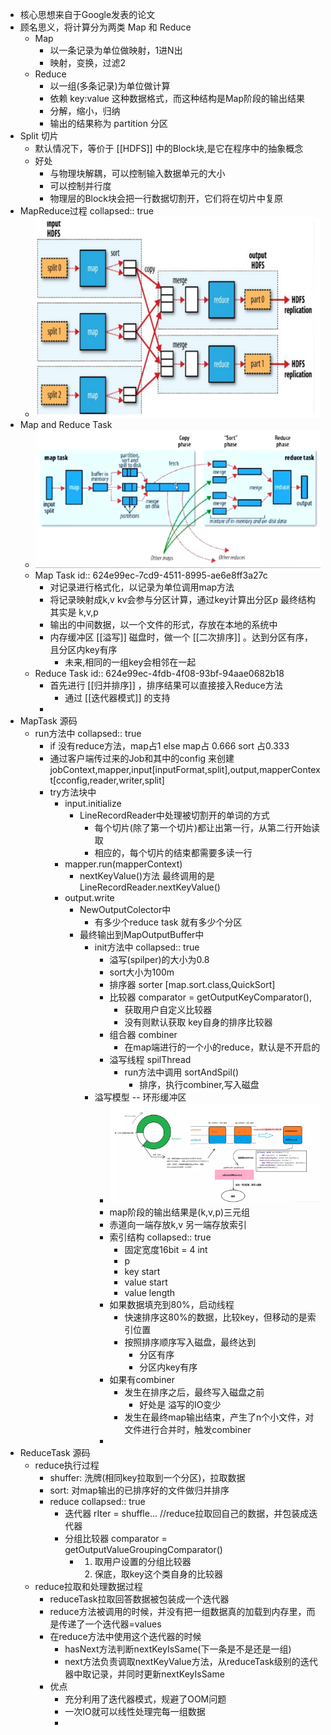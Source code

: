 - 核心思想来自于Google发表的论文
- 顾名思义，将计算分为两类 Map 和 Reduce
	- Map
		- 以一条记录为单位做映射，1进N出
		- 映射，变换，过滤2
	- Reduce
		- 以一组(多条记录)为单位做计算
		- 依赖 key:value 这种数据格式，而这种结构是Map阶段的输出结果
		- 分解，缩小，归纳
		- 输出的结果称为 partition 分区
- Split 切片
	- 默认情况下，等价于 [[HDFS]] 中的Block块,是它在程序中的抽象概念
	- 好处
		- 与物理块解耦，可以控制输入数据单元的大小
		- 可以控制并行度
		- 物理层的Block块会把一行数据切割开，它们将在切片中复原
- MapReduce过程
collapsed:: true
	- ![image.png](../assets/image_1648367835052_0.png)
- Map and Reduce Task
	- ![image.png](../assets/image_1648367900422_0.png)
	- Map Task
	  id:: 624e99ec-7cd9-4511-8995-ae6e8ff3a27c
		- 对记录进行格式化，以记录为单位调用map方法
		- 将记录映射成k,v kv会参与分区计算，通过key计算出分区p 最终结构其实是 k,v,p
		- 输出的中间数据，以一个文件的形式，存放在本地的系统中
		- 内存缓冲区 [[溢写]] 磁盘时，做一个 [[二次排序]] 。达到分区有序，且分区内key有序
			- 未来,相同的一组key会相邻在一起
	- Reduce Task
	  id:: 624e99ec-4fdb-4f08-93bf-94aae0682b18
		- 首先进行 [[归并排序]] ，排序结果可以直接接入Reduce方法
			- 通过 [[迭代器模式]] 的支持
		-
- MapTask 源码
	- run方法中
collapsed:: true
		- if 没有reduce方法，map占1 else map占 0.666 sort 占0.333
		- 通过客户端传过来的Job和其中的config 来创建 jobContext,mapper,input[inputFormat,split],output,mapperContext[cconfig,reader,writer,split]
		- try方法块中
			- input.initialize
				- LineRecordReader中处理被切割开的单词的方式
					- 每个切片(除了第一个切片)都让出第一行，从第二行开始读取
					- 相应的，每个切片的结束都需要多读一行
			- mapper.run(mapperContext)
				- nextKeyValue()方法 最终调用的是LineRecordReader.nextKeyValue()
			- output.write
				- NewOutputColector中
					- 有多少个reduce task 就有多少个分区
				- 最终输出到MapOutputBuffer中
					- init方法中
collapsed:: true
						- 溢写(spilper)的大小为0.8
						- sort大小为100m
						- 排序器 sorter [map.sort.class,QuickSort]
						- 比较器 comparator = getOutputKeyComparator(),
							- 获取用户自定义比较器
							- 没有则默认获取 key自身的排序比较器
						- 组合器 combiner
							- 在map端进行的一个小的reduce，默认是不开启的
						- 溢写线程 spilThread
							- run方法中调用 sortAndSpil()
								- 排序，执行combiner,写入磁盘
					- 溢写模型 -- 环形缓冲区
						- ![image.png](../assets/MR_环形缓冲区.png)
						- map阶段的输出结果是(k,v,p)三元组
						- 赤道向一端存放k,v 另一端存放索引
						- 索引结构
collapsed:: true
							- 固定宽度16bit = 4 int
							- p
							- key start
							- value start
							- value length
						- 如果数据填充到80%，启动线程
							- 快速排序这80%的数据，比较key，但移动的是索引位置
							- 按照排序顺序写入磁盘，最终达到
								- 分区有序
								- 分区内key有序
						- 如果有combiner
							- 发生在排序之后，最终写入磁盘之前
								- 好处是 溢写的IO变少
							- 发生在最终map输出结束，产生了n个小文件，对文件进行合并时，触发combiner
						-
- ReduceTask 源码
	- reduce执行过程
		- shuffer: 洗牌(相同key拉取到一个分区)，拉取数据
		- sort:  对map输出的已排序好的文件做归并排序
		- reduce
collapsed:: true
			- 迭代器 rIter = shuffle... //reduce拉取回自己的数据，并包装成迭代器
			- 分组比较器 comparator = getOutputValueGroupingComparator()
				- 1. 取用户设置的分组比较器
				  2. 保底，取key这个类自身的比较器
	- reduce拉取和处理数据过程
		- reduceTask拉取回答数据被包装成一个迭代器
		- reduce方法被调用的时候，并没有把一组数据真的加载到内存里，而是传递了一个迭代器=values
		- 在reduce方法中使用这个迭代器的时候
			- hasNext方法判断nextKeyIsSame(下一条是不是还是一组)
			- next方法负责调取nextKeyValue方法，从reduceTask级别的迭代器中取记录，并同时更新nextKeyIsSame
		- 优点
			- 充分利用了迭代器模式，规避了OOM问题
			- 一次IO就可以线性处理完每一组数据
			-